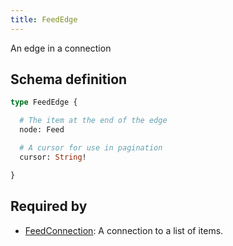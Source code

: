 ```yaml
---
title: FeedEdge
---
```


An edge in a connection

## Schema definition
```graphql
type FeedEdge {

  # The item at the end of the edge
  node: Feed

  # A cursor for use in pagination
  cursor: String!

}
```

## Required by
* [FeedConnection](graphql/schema/feedconnection.md): A connection to a list of items.
